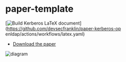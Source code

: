 # paper-template

[![Build Kerberos LaTeX document](https://github.com/devsecfranklin/paper-kerberos-openldap/actions/workflows/latex.yaml/badge.svg)](https://github.com/devsecfranklin/paper-kerberos-op
enldap/actions/workflows/latex.yaml)

* [Download the paper](kerberos.pdf)

![diagram](https://github.com/devsecfranklin/paper-kerberos-openldap/blob/main/images/lab.png)
